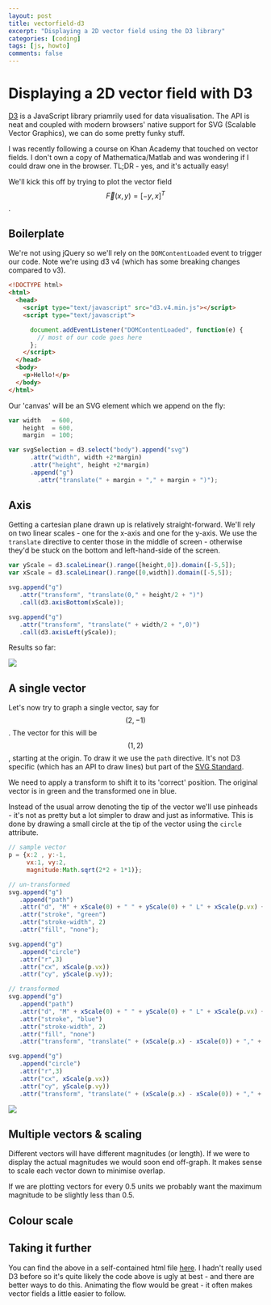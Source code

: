 ```yaml
---
layout: post
title: vectorfield-d3
excerpt: "Displaying a 2D vector field using the D3 library"
categories: [coding]
tags: [js, howto]
comments: false
---
```


# Displaying a 2D vector field with D3

[D3](https://d3js.org) is a JavaScript library priamrily used for data visualisation. The API is neat and coupled with modern browsers' native support for SVG (Scalable Vector Graphics), we can do some pretty funky stuff.

I was recently following a course on Khan Academy that touched on vector fields. I don't own a copy of Mathematica/Matlab and was wondering if I could draw one in the browser. TL;DR - yes, and it's actually easy!

We'll kick this off by trying to plot the vector field $$\vec{F}(x,y) = [-y, x]^{T}$$.

## Boilerplate

We're not using jQuery so we'll rely on the `DOMContentLoaded` event to trigger our code. Note we're using d3 v4 (which has some breaking changes compared to v3).

~~~ html
<!DOCTYPE html>
<html>
  <head>
    <script type="text/javascript" src="d3.v4.min.js"></script>
    <script type="text/javascript">

      document.addEventListener("DOMContentLoaded", function(e) {
        // most of our code goes here
      };
    </script>
  </head>
  <body>
    <p>Hello!</p>
  </body>
</html>
~~~

Our 'canvas' will be an SVG element which we append on the fly:

~~~ javascript
var width   = 600,
    height  = 600,
    margin  = 100;

var svgSelection = d3.select("body").append("svg")
      .attr("width", width +2*margin)
      .attr("height", height +2*margin)
      .append("g")
        .attr("translate(" + margin + "," + margin + ")");
~~~

## Axis

Getting a cartesian plane drawn up is relatively straight-forward. We'll rely on two linear scales - one for the x-axis and one for the y-axis. We use the `translate` directive to center those in the middle of screen - otherwise they'd be stuck on the bottom and left-hand-side of the screen.

~~~ javascript
var yScale = d3.scaleLinear().range([height,0]).domain([-5,5]);
var xScale = d3.scaleLinear().range([0,width]).domain([-5,5]);

svg.append("g")
   .attr("transform", "translate(0," + height/2 + ")")
   .call(d3.axisBottom(xScale));

svg.append("g")
   .attr("transform", "translate(" + width/2 + ",0)")
   .call(d3.axisLeft(yScale));
~~~

Results so far:

![](../../img/d3vfield/xyaxis.png)

## A single vector

Let's now try to graph a single vector, say for $$(2,-1)$$. The vector for this will be $$(1,2)$$, starting at the origin. To draw it we use the `path` directive. It's not D3 specific (which has an API to draw lines) but part of the [SVG Standard](https://developer.mozilla.org/en-US/docs/Web/SVG/Tutorial/Paths).

We need to apply a transform to shift it to its 'correct' position. The original vector is in green and the transformed one in blue.

Instead of the usual arrow denoting the tip of the vector we'll use pinheads - it's not as pretty but a lot simpler to draw and just as informative. This is done by drawing a small circle at the tip of the vector using the `circle` attribute.

~~~ javascript
// sample vector
p = {x:2 , y:-1,
     vx:1, vy:2,
     magnitude:Math.sqrt(2*2 + 1*1)};

// un-transformed
svg.append("g")
   .append("path")
   .attr("d", "M" + xScale(0) + " " + yScale(0) + " L" + xScale(p.vx) + " " + yScale(p.vy))
   .attr("stroke", "green")
   .attr("stroke-width", 2)
   .attr("fill", "none");

svg.append("g")
   .append("circle")
   .attr("r",3)
   .attr("cx", xScale(p.vx))
   .attr("cy", yScale(p.vy));

// transformed
svg.append("g")
   .append("path")
   .attr("d", "M" + xScale(0) + " " + yScale(0) + " L" + xScale(p.vx) + " " + yScale(p.vy))
   .attr("stroke", "blue")
   .attr("stroke-width", 2)
   .attr("fill", "none")
   .attr("transform", "translate(" + (xScale(p.x) - xScale(0)) + "," + (yScale(p.x) - yScale(0)) + ")");

svg.append("g")
   .append("circle")
   .attr("r",3)
   .attr("cx", xScale(p.vx))
   .attr("cy", yScale(p.vy))
   .attr("transform", "translate(" + (xScale(p.x) - xScale(0)) + "," + (yScale(p.vy) - yScale(0)) + ")");
~~~

![](../../img/d3vfield/singlevec.png)



## Multiple vectors & scaling

Different vectors will have different magnitudes (or length). If we were to display the actual magnitudes we would soon end off-graph. It makes sense to scale each vector down to minimise overlap.

If we are plotting vectors for every 0.5 units we probably want the maximum magnitude to be slightly less than 0.5.

## Colour scale


## Taking it further

You can find the above in a self-contained html file [here](github/crashburn). I hadn't really used D3 before so it's quite likely the code above is ugly at best - and there are better ways to do this.
Animating the flow would be great - it often makes vector fields a little easier to follow.
